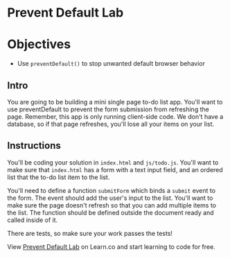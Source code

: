 # Prevent Default Lab

# Objectives
+ Use `preventDefault()` to stop unwanted default browser behavior

## Intro

You are going to be building a mini single page to-do list app. You'll want to use preventDefault to prevent the form submission from refreshing the page. Remember, this app is only running client-side code. We don't have a database, so if that page refreshes, you'll lose all your items on your list.

## Instructions

You'll be coding your solution in `index.html` and `js/todo.js`. You'll want to make sure that `index.html` has a form with a text input field, and an ordered list that the to-do list item to the list. 


You'll need to define a function `submitForm` which binds a `submit` event to the form. The event should add the user's input to the list. You'll want to make sure the page doesn't refresh so that you can add multiple items to the list.  The function should be defined outside the document ready and called inside of it.

There are tests, so make sure your work passes the tests!

<p data-visibility='hidden'>View <a href='https://learn.co/lessons/js-jquery-prevent-default-lab' title='Prevent Default Lab'>Prevent Default Lab</a> on Learn.co and start learning to code for free.</p>


